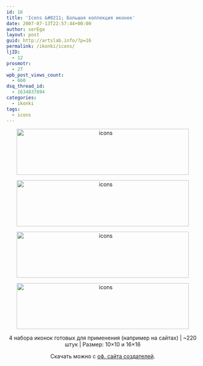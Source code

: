 ```yaml
---
id: 16
title: 'Icons &#8211; Большая коллекция иконок'
date: 2007-07-13T22:57:44+00:00
author: serEga
layout: post
guid: http://artslab.info/?p=16
permalink: /ikonki/icons/
ljID:
  - 12
prosmotr:
  - 27
wpb_post_views_count:
  - 660
dsq_thread_id:
  - 1634837894
categories:
  - ikonki
tags:
  - icons
---
```

<p align="center">
  <img title="icons" src="http://img480.imageshack.us/img480/7630/pidiagona01qa1.png" border="0" alt="icons" width="450" height="120" />
</p>

<p align="center">
  <img title="icons" src="http://img412.imageshack.us/img412/9189/pidiagona02xx7.png" border="0" alt="icons" width="450" height="120" />
</p>

<p align="center">
  <img title="icons" src="http://img404.imageshack.us/img404/444/pidiagona03ks2.png" border="0" alt="icons" width="450" height="120" />
</p>

<p align="center">
  <img title="icons" src="http://img78.imageshack.us/img78/2717/pidiagona04sb8.png" border="0" alt="icons" width="450" height="120" />
</p>

<p align="center">
  4 набора иконок готовых для применения (например на сайтах) | ~220 штук | Размер: 10&#215;10 и 16&#215;16
</p>

<p align="center">
  Скачать можно с <a title="authors homepage" href="http://anonym.to/?http://www.pinvoke.com/" target="_blank">оф. сайта создателей</a>.
</p>